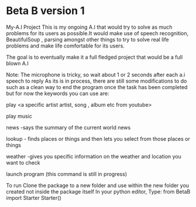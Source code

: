 # Beta B version 1
My-A.I Project
This is my ongoing A.I that would try to solve as much problems for its users as possible.It would make use of speech recognition, BeautifulSoup , parsing amongst other things to  try to solve real life problems and make life comfortable for its users.

The goal is to eventually make it a full fledged project that would be a full blown A.I 

Note: The microphone is tricky, so wait about 1 or 2 seconds after each a.i speech to reply
As its is in process, there are still some modifications to do such as a clean way to end the program once the task has been completed but for now the keywords you can use are:

play <a specific artist artist, song , album etc from youtube>

play music

news -says the summary of the current world news

lookup - finds places or things and then lets you select from those places or things

weather -gives you specific information on the weather and location you want to check

launch program (this command is still in progress)


To run 
Clone the package to a new folder and use within the new folder you created not inside the package itself 
In your python editor,
Type:
  from BetaB import Starter
  Starter()
        
